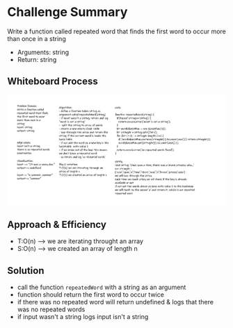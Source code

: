 # Challenge Summary

Write a function called repeated word that finds the first word to occur more than once in a string

- Arguments: string
- Return: string

## Whiteboard Process

![whiteboard](./assets/WB31.png)

## Approach & Efficiency

- T:O(n) --> we are iterating throught an array
- S:O(n) --> we created an array of length n

## Solution

- call the function `repeatedWord` with a string as an argument
- function should return the first word to occur twice
- if there was no repeated word will return undefined & logs that there was no repeated words
- if input wasn't a string logs input isn't a string